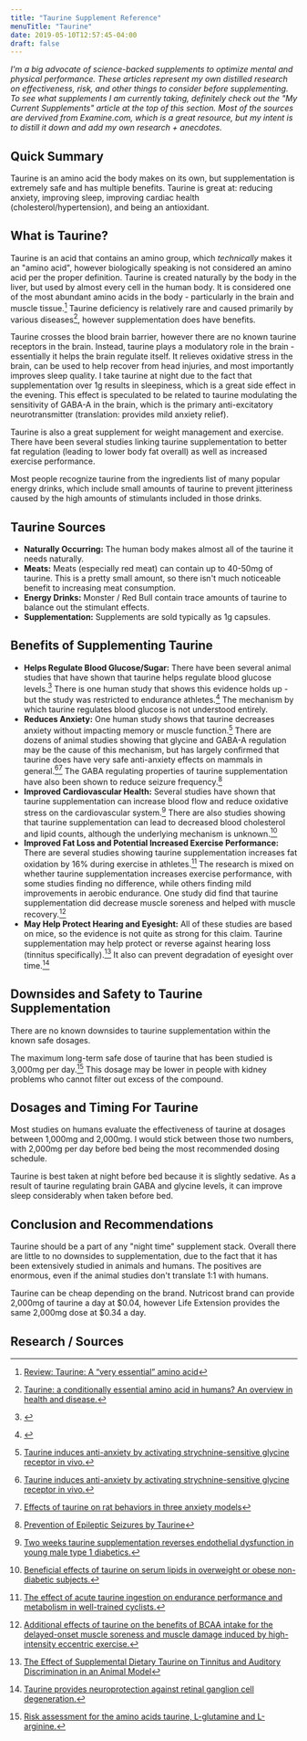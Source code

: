 ```yaml
---
title: "Taurine Supplement Reference"
menuTitle: "Taurine"
date: 2019-05-10T12:57:45-04:00
draft: false
---
```


_I'm a big advocate of science-backed supplements to optimize mental and physical performance. These articles represent my own distilled research on effectiveness, risk, and other things to consider before supplementing. To see what supplements I am currently taking, definitely check out the "My Current Supplements" article at the top of this section. Most of the sources are dervived from Examine.com, which is a great resource, but my intent is to distill it down and add my own research + anecdotes._

## Quick Summary

Taurine is an amino acid the body makes on its own, but supplementation is extremely safe and has multiple benefits. Taurine is great at: reducing anxiety, improving sleep, improving cardiac health (cholesterol/hypertension), and being an antioxidant. 

## What is Taurine?

Taurine is an acid that contains an amino group, which _technically_ makes it an "amino acid", however biologically speaking is not considered an amino acid per the proper definition. Taurine is created naturally by the body in the liver, but used by almost every cell in the human body. It is considered one of the most abundant amino acids in the body - particularly in the brain and muscle tissue.[^1] Taurine deficiency is relatively rare and caused primarily by various diseases[^2], however supplementation does have benefits. 

Taurine crosses the blood brain barrier, however there are no known taurine receptors in the brain. Instead, taurine plays a modulatory role in the brain - essentially it helps the brain regulate itself. It relieves oxidative stress in the brain, can be used to help recover from head injuries, and most importantly improves sleep quality. I take taurine at night due to the fact that supplementation over 1g results in sleepiness, which is a great side effect in the evening. This effect is speculated to be related to taurine modulating the sensitivity of GABA-A in the brain, which is the primary anti-excitatory neurotransmitter (translation: provides mild anxiety relief). 

Taurine is also a great supplement for weight management and exercise. There have been several studies linking taurine supplementation to better fat regulation (leading to lower body fat overall) as well as increased exercise performance. 

Most people recognize taurine from the ingredients list of many popular energy drinks, which include small amounts of taurine to prevent jitteriness caused by the high amounts of stimulants included in those drinks.  

## Taurine Sources

* **Naturally Occurring:** The human body makes almost all of the taurine it needs naturally. 
* **Meats:** Meats (especially red meat) can contain up to 40-50mg of taurine. This is a pretty small amount, so there isn't much noticeable benefit to increasing meat consumption. 
* **Energy Drinks:** Monster / Red Bull contain trace amounts of taurine to balance out the stimulant effects. 
* **Supplementation:** Supplements are sold typically as 1g capsules. 

## Benefits of Supplementing Taurine

* **Helps Regulate Blood Glucose/Sugar:** There have been several animal studies that have shown that taurine helps regulate blood glucose levels.[^4] There is one human study that shows this evidence holds up - but the study was restricted to endurance athletes.[^5] The mechanism by which taurine regulates blood glucose is not understood entirely. 
* **Reduces Anxiety:** One human study shows that taurine decreases anxiety without impacting memory or muscle function.[^6] There are dozens of animal studies showing that glycine and GABA-A regulation may be the cause of this mechanism, but has largely confirmed that taurine does have very safe anti-anxiety effects on mammals in general.[^6][^7] The GABA regulating properties of taurine supplementation have also been shown to reduce seizure frequency.[^12]
* **Improved Cardiovascular Health:** Several studies have shown that taurine supplementation can increase blood flow and reduce oxidative stress on the cardiovascular system.[^8] There are also studies showing that taurine supplementation can lead to decreased blood cholesterol and lipid counts, although the underlying mechanism is unknown.[^9]
* **Improved Fat Loss and Potential Increased Exercise Performance:** There are several studies showing taurine supplementation increases fat oxidation by 16% during exercise in athletes.[^10] The research is mixed on whether taurine supplementation increases exercise performance, with some studies finding no difference, while others finding mild improvements in aerobic endurance. One study did find that taurine supplementation did decrease muscle soreness and helped with muscle recovery.[^11]
* **May Help Protect Hearing and Eyesight:** All of these studies are based on mice, so the evidence is not quite as strong for this claim. Taurine supplementation may help protect or reverse against hearing loss (tinnitus specifically).[^13] It also can prevent degradation of eyesight over time.[^14]

## Downsides and Safety to Taurine Supplementation

There are no known downsides to taurine supplementation within the known safe dosages. 

The maximum long-term safe dose of taurine that has been studied is 3,000mg per day.[^15] This dosage may be lower in people with kidney problems who cannot filter out excess of the compound. 

## Dosages and Timing For Taurine

Most studies on humans evaluate the effectiveness of taurine at dosages between 1,000mg and 2,000mg. I would stick between those two numbers, with 2,000mg per day before bed being the most recommended dosing schedule. 

Taurine is best taken at night before bed because it is slightly sedative. As a result of taurine regulating brain GABA and glycine levels, it can improve sleep considerably when taken before bed. 

## Conclusion and Recommendations

Taurine should be a part of any "night time" supplement stack. Overall there are little to no downsides to supplementation, due to the fact that it has been extensively studied in animals and humans. The positives are enormous, even if the animal studies don't translate 1:1 with humans. 

Taurine can be cheap depending on the brand. Nutricost brand can provide 2,000mg of taurine a day at $0.04, however Life Extension provides the same 2,000mg dose at $0.34 a day. 

## Research / Sources

[^1]: [Review: Taurine: A “very essential” amino acid](https://www.ncbi.nlm.nih.gov/pmc/articles/PMC3501277/)

[^2]: [Taurine: a conditionally essential amino acid in humans? An overview in health and disease.](https://www.ncbi.nlm.nih.gov/pubmed/12514918)

[^3]: [Taurine acts on a subclass of GABAa receptors in mammalian brain in vitro](https://www.sciencedirect.com/science/article/pii/S0922410605800318)

[^4]: [](https://www.ncbi.nlm.nih.gov/pmc/articles/PMC3509183)

[^5]: [](http://wprim.whocc.org.cn/admin/article/articleDetail?WPRIMID=362475&articleId=362475)

[^6]: [Taurine induces anti-anxiety by activating strychnine-sensitive glycine receptor in vivo.](https://www.ncbi.nlm.nih.gov/pubmed/17728537)

[^7]: [Effects of taurine on rat behaviors in three anxiety models](https://www.sciencedirect.com/science/article/pii/S0091305706000311)

[^8]: [Two weeks taurine supplementation reverses endothelial dysfunction in young male type 1 diabetics.](https://www.ncbi.nlm.nih.gov/pubmed/20667936)

[^9]: [Beneficial effects of taurine on serum lipids in overweight or obese non-diabetic subjects.](https://www.ncbi.nlm.nih.gov/pubmed/15221507)

[^10]: [The effect of acute taurine ingestion on endurance performance and metabolism in well-trained cyclists.](https://www.ncbi.nlm.nih.gov/pubmed/20739720)

[^11]: [Additional effects of taurine on the benefits of BCAA intake for the delayed-onset muscle soreness and muscle damage induced by high-intensity eccentric exercise.](https://www.ncbi.nlm.nih.gov/pubmed/23392882)

[^12]: [Prevention of Epileptic Seizures by Taurine](https://link.springer.com/chapter/10.1007/978-1-4615-0077-3_62)

[^13]: [The Effect of Supplemental Dietary Taurine on Tinnitus and Auditory Discrimination in an Animal Model](https://www.researchgate.net/publication/46425243_The_Effect_of_Supplemental_Dietary_Taurine_on_Tinnitus_and_Auditory_Discrimination_in_an_Animal_Model)

[^14]: [Taurine provides neuroprotection against retinal ganglion cell degeneration.](https://www.ncbi.nlm.nih.gov/pubmed/23115615)

[^15]: [Risk assessment for the amino acids taurine, L-glutamine and L-arginine.](https://www.ncbi.nlm.nih.gov/pubmed/18325648)